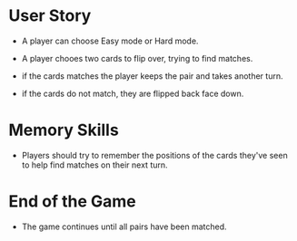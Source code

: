 # User Story 

- A player can choose Easy mode or Hard mode. 

- A player chooes two cards to flip over, trying to find matches.  

- if the cards matches the player keeps the pair and takes another turn. 

- if the cards do not match, they are flipped back face down.  

# Memory Skills

- Players should try to remember the positions of the cards they've seen to help find matches on their next turn. 

# End of the Game 

- The game continues until all pairs have been matched. 

